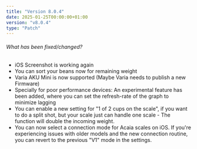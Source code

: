 ```yaml
---
title: "Version 8.0.4"
date: 2025-01-25T00:00:00+01:00
version: "v8.0.4"
type: "Patch"
---
```

###### What has been fixed/changed?
- iOS Screenshot is working again
- You can sort your beans now for remaining weight
- Varia AKU Mini is now supported (Maybe Varia needs to publish a new Firmware)
- Specially for poor performance devices: An experimental feature has been added, where you can set the refresh-rate of the graph to minimize lagging
- You can enable a new setting for "1 of 2 cups on the scale", if you want to do a split shot, but your scale just can handle one scale - The function will double the incoming weight.
- You can now select a connection mode for Acaia scales on iOS. If you're experiencing issues with older models and the new connection routine, you can revert to the previous "V1" mode in the settings.